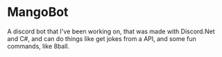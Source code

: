 # MangoBot
A discord bot that I've been working on, that was made with Discord.Net and C#, and can do things like get jokes from a API, and some fun commands, like 8ball.
